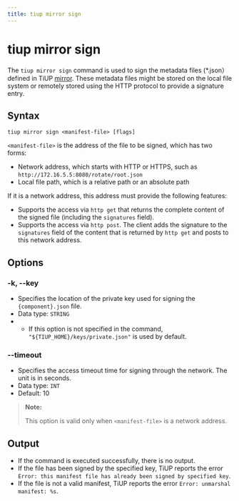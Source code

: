 ```yaml
---
title: tiup mirror sign
---
```


# tiup mirror sign

The `tiup mirror sign` command is used to sign the metadata files (*.json）defined in TiUP [mirror](/tiup/tiup-mirror-reference.md). These metadata files might be stored on the local file system or remotely stored using the HTTP protocol to provide a signature entry.

## Syntax

```shell
tiup mirror sign <manifest-file> [flags]
```

`<manifest-file>` is the address of the file to be signed, which has two forms:

- Network address, which starts with HTTP or HTTPS, such as `http://172.16.5.5:8080/rotate/root.json`
- Local file path, which is a relative path or an absolute path

If it is a network address, this address must provide the following features:

- Supports the access via `http get` that returns the complete content of the signed file (including the `signatures` field).
- Supports the access via `http post`. The client adds the signature to the `signatures` field of the content that is returned by `http get` and posts to this network address.

## Options

### -k, --key

- Specifies the location of the private key used for signing the `{component}.json` file.
- Data type: `STRING`
- - If this option is not specified in the command, `"${TIUP_HOME}/keys/private.json"` is used by default.

### --timeout

- Specifies the access timeout time for signing through the network. The unit is in seconds.
- Data type: `INT`
- Default: 10

> **Note:**
>
> This option is valid only when `<manifest-file>` is a network address.

## Output

- If the command is executed successfully, there is no output.
- If the file has been signed by the specified key, TiUP reports the error `Error: this manifest file has already been signed by specified key`.
- If the file is not a valid manifest, TiUP reports the error `Error: unmarshal manifest: %s`.
